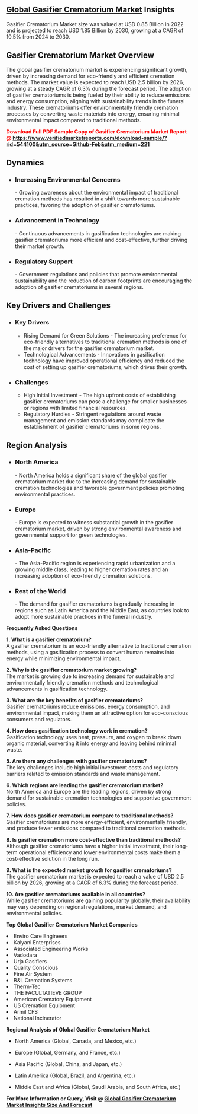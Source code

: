 <h2><a href="https://www.verifiedmarketreports.com/download-sample/?rid=544100&amp;utm_source=Github&amp;utm_medium=221" target="_blank">Global Gasifier Crematorium Market</a> Insights</h2><p>Gasifier Crematorium Market size was valued at USD 0.85 Billion in 2022 and is projected to reach USD 1.85 Billion by 2030, growing at a CAGR of 10.5% from 2024 to 2030.</p><p> <h2>Gasifier Crematorium Market Overview</h2> <p>The global gasifier crematorium market is experiencing significant growth, driven by increasing demand for eco-friendly and efficient cremation methods. The market value is expected to reach USD 2.5 billion by 2026, growing at a steady CAGR of 6.3% during the forecast period. The adoption of gasifier crematoriums is being fueled by their ability to reduce emissions and energy consumption, aligning with sustainability trends in the funeral industry. These crematoriums offer environmentally friendly cremation processes by converting waste materials into energy, ensuring minimal environmental impact compared to traditional methods.</p> <p><strong><p><span class=""><span style="color: #ff0000;"><strong>Download Full PDF Sample Copy of Gasifier Crematorium Market Report</strong> @ </span><a href="https://www.verifiedmarketreports.com/download-sample/?rid=544100&amp;utm_source=Github-Feb&amp;utm_medium=221" target="_blank">https://www.verifiedmarketreports.com/download-sample/?rid=544100&amp;utm_source=Github-Feb&amp;utm_medium=221</a></span></p></strong></p> <h2>Dynamics</h2> <ul> <li><h3>Increasing Environmental Concerns</h3> - Growing awareness about the environmental impact of traditional cremation methods has resulted in a shift towards more sustainable practices, favoring the adoption of gasifier crematoriums.</li> <li><h3>Advancement in Technology</h3> - Continuous advancements in gasification technologies are making gasifier crematoriums more efficient and cost-effective, further driving their market growth.</li> <li><h3>Regulatory Support</h3> - Government regulations and policies that promote environmental sustainability and the reduction of carbon footprints are encouraging the adoption of gasifier crematoriums in several regions.</li> </ul> <h2>Key Drivers and Challenges</h2> <ul> <li><h3>Key Drivers</h3> <ul> <li>Rising Demand for Green Solutions - The increasing preference for eco-friendly alternatives to traditional cremation methods is one of the major drivers for the gasifier crematorium market.</li> <li>Technological Advancements - Innovations in gasification technology have improved operational efficiency and reduced the cost of setting up gasifier crematoriums, which drives their growth.</li> </ul> </li> <li><h3>Challenges</h3> <ul> <li>High Initial Investment - The high upfront costs of establishing gasifier crematoriums can pose a challenge for smaller businesses or regions with limited financial resources.</li> <li>Regulatory Hurdles - Stringent regulations around waste management and emission standards may complicate the establishment of gasifier crematoriums in some regions.</li> </ul> </li> </ul> <h2>Region Analysis</h2> <ul> <li><h3>North America</h3> - North America holds a significant share of the global gasifier crematorium market due to the increasing demand for sustainable cremation technologies and favorable government policies promoting environmental practices.</li> <li><h3>Europe</h3> - Europe is expected to witness substantial growth in the gasifier crematorium market, driven by strong environmental awareness and governmental support for green technologies.</li> <li><h3>Asia-Pacific</h3> - The Asia-Pacific region is experiencing rapid urbanization and a growing middle class, leading to higher cremation rates and an increasing adoption of eco-friendly cremation solutions.</li> <li><h3>Rest of the World</h3> - The demand for gasifier crematoriums is gradually increasing in regions such as Latin America and the Middle East, as countries look to adopt more sustainable practices in the funeral industry.</li> </ul> <p><strong>Frequently Asked Questions</strong></p> <p><strong>1. What is a gasifier crematorium?</strong><br>A gasifier crematorium is an eco-friendly alternative to traditional cremation methods, using a gasification process to convert human remains into energy while minimizing environmental impact.</p> <p><strong>2. Why is the gasifier crematorium market growing?</strong><br>The market is growing due to increasing demand for sustainable and environmentally friendly cremation methods and technological advancements in gasification technology.</p> <p><strong>3. What are the key benefits of gasifier crematoriums?</strong><br>Gasifier crematoriums reduce emissions, energy consumption, and environmental impact, making them an attractive option for eco-conscious consumers and regulators.</p> <p><strong>4. How does gasification technology work in cremation?</strong><br>Gasification technology uses heat, pressure, and oxygen to break down organic material, converting it into energy and leaving behind minimal waste.</p> <p><strong>5. Are there any challenges with gasifier crematoriums?</strong><br>The key challenges include high initial investment costs and regulatory barriers related to emission standards and waste management.</p> <p><strong>6. Which regions are leading the gasifier crematorium market?</strong><br>North America and Europe are the leading regions, driven by strong demand for sustainable cremation technologies and supportive government policies.</p> <p><strong>7. How does gasifier crematorium compare to traditional methods?</strong><br>Gasifier crematoriums are more energy-efficient, environmentally friendly, and produce fewer emissions compared to traditional cremation methods.</p> <p><strong>8. Is gasifier cremation more cost-effective than traditional methods?</strong><br>Although gasifier crematoriums have a higher initial investment, their long-term operational efficiency and lower environmental costs make them a cost-effective solution in the long run.</p> <p><strong>9. What is the expected market growth for gasifier crematoriums?</strong><br>The gasifier crematorium market is expected to reach a value of USD 2.5 billion by 2026, growing at a CAGR of 6.3% during the forecast period.</p> <p><strong>10. Are gasifier crematoriums available in all countries?</strong><br>While gasifier crematoriums are gaining popularity globally, their availability may vary depending on regional regulations, market demand, and environmental policies.</p> </p><p><strong>Top Global Gasifier Crematorium Market Companies</strong></p><div data-test-id=""><p><li>Enviro Care Engineers</li><li> Kalyani Enterprises</li><li> Associated Engineering Works</li><li> Vadodara</li><li> Urja Gasifiers</li><li> Quality Conscious</li><li> Fine Air System</li><li> B&L Cremation Systems</li><li> Therm-Tec</li><li> THE FACULTATIEVE GROUP</li><li> American Crematory Equipment</li><li> US Cremation Equipment</li><li> Armil CFS</li><li> National Incinerator</li></p><div><strong>Regional Analysis of&nbsp;Global Gasifier Crematorium Market</strong></div><ul><li dir="ltr"><p dir="ltr">North America&nbsp;(Global, Canada, and Mexico, etc.)</p></li><li dir="ltr"><p dir="ltr">Europe (Global, Germany, and France, etc.)</p></li><li dir="ltr"><p dir="ltr">Asia Pacific&nbsp;(Global, China, and Japan, etc.)</p></li><li dir="ltr"><p dir="ltr">Latin America&nbsp;(Global, Brazil, and Argentina, etc.)</p></li><li dir="ltr">Middle East and Africa&nbsp;(Global, Saudi Arabia, and South Africa, etc.)</li></ul><p><strong>For More Information or Query, Visit @&nbsp;</strong><strong><a href="https://www.verifiedmarketreports.com/product/gasifier-crematorium-market/?utm_source=Github&amp;utm_medium=221" target="_blank">Global Gasifier Crematorium Market Insights Size And Forecast</a></strong></p></div>
